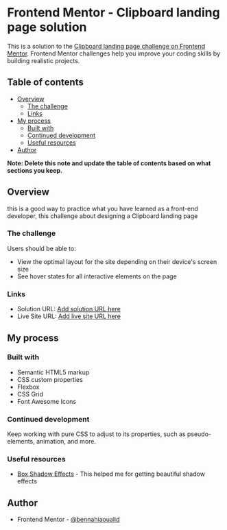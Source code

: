 # Frontend Mentor - Clipboard landing page solution

This is a solution to the [Clipboard landing page challenge on Frontend Mentor](https://www.frontendmentor.io/challenges/clipboard-landing-page-5cc9bccd6c4c91111378ecb9). Frontend Mentor challenges help you improve your coding skills by building realistic projects. 

## Table of contents

- [Overview](#overview)
  - [The challenge](#the-challenge)
  - [Links](#links)
- [My process](#my-process)
  - [Built with](#built-with)
  - [Continued development](#continued-development)
  - [Useful resources](#useful-resources)
- [Author](#author)

**Note: Delete this note and update the table of contents based on what sections you keep.**

## Overview
this is a good way to practice what you have learned as a front-end developer,
this challenge about designing a Clipboard landing page 

### The challenge

Users should be able to:

- View the optimal layout for the site depending on their device's screen size
- See hover states for all interactive elements on the page

### Links

- Solution URL: [Add solution URL here](https://your-solution-url.com)
- Live Site URL: [Add live site URL here](https://your-live-site-url.com)

## My process

### Built with

- Semantic HTML5 markup
- CSS custom properties
- Flexbox
- CSS Grid
- Font Awesome Icons

### Continued development
Keep working with pure CSS to adjust to its properties, such as pseudo-elements, animation, and more.

### Useful resources

- [Box Shadow Effects](https://getcssscan.com/css-box-shadow-examples) - This helped me for getting beautiful shadow effects

## Author
- Frontend Mentor - [@bennahiaoualid](https://www.frontendmentor.io/profile/bennahiaoualid)

